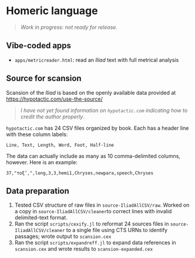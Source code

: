 # Homeric language

> *Work in progress: not ready for release.*



## Vibe-coded apps

- `apps/metricreader.html`: read an *Iliad* text with full metrical analysis

## Source for scansion

Scansion of the *Iliad* is based on the openly available data provided at https://hypotactic.com/use-the-source/

> *I have not yet found information on `hypotactic.com` indicating how to credit the author properly*.


`hypotactic.com` has 24 CSV files organized by book.  Each has a header line with these column labels:

`Line, Text, Length, Word, Foot, Half-line`

The data can actually include as many as 10 comma-delimited columns, however. Here is an example:

`37,"τοξ’,",long,3,3,hemi1,Chryses,newpara,speech,Chryses`


## Data preparation

1. Tested CSV structure of raw files in `source-IliadAllCSV/raw`. Worked on a copy in `source-IliadAllCSV/cleaner`to correct lines with invalid delimited-text format.
2. Ran the script `scripts/cexify.jl` to reformat 24 sources files in `source-IliadAllCSV/cleaner` to a single file using CTS URNs to identify passages; wrote output to `scansion.cex`  
3. Ran the script `scripts/expandreff.jl` to expand data references in `scansion.cex` and wrote results to `scansion-expanded.cex`